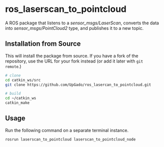 # ros_laserscan_to_pointcloud
A ROS package that listens to a *sensor_msgs/LaserScan*, converts the data into *sensor_msgs/PointCloud2* type, and publishes it to a new topic.

## Installation from Source

This will install the package from source. If you have a fork of the repository, use the URL for your fork instead (or add it later with `git remote`.)

```bash
# clone
cd catkin_ws/src
git clone https://github.com/UpGado/ros_lasercan_to_pointcloud.git 

# build
cd ~/catkin_ws
catkin_make
```

## Usage
Run the following command on a separate terminal instance.
```bash
rosrun laserscan_to_pointcloud laserscan_to_pointcloud_node
```
